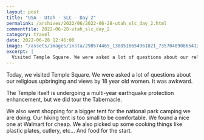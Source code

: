 ```yaml
---
layout: post
title: "USA - Utah - SLC - Day 2"
permalink: /archives/2022/06/2022-06-28-utah_slc_day_2.html
commentfile: 2022-06-28-utah_slc_day_2
category: travel
date: 2022-06-28 12:46:00
image: "/assets/images/insta/290574465_1388516654961821_735704090865412943_n_17936221520200338.jpg"
excerpt: |
  Visited Temple Square. We were asked a lot of questions about our religious upbringing and views by 18 year old women. It was awkward.
---
```


Today, we visited Temple Square. We were asked a lot of questions about our religious upbringing and views by 18 year old women. It was awkward.

The Temple itself is undergoing a multi-year earthquake protection enhancement, but we did tour the Tabernacle.

We also went shopping for a bigger tent for the national park camping we are doing. Our hiking tent is too small to be comfortable. We found a nice one at Walmart for cheap. We also picked up some cooking things like plastic plates, cutlery, etc... And food for the start.
